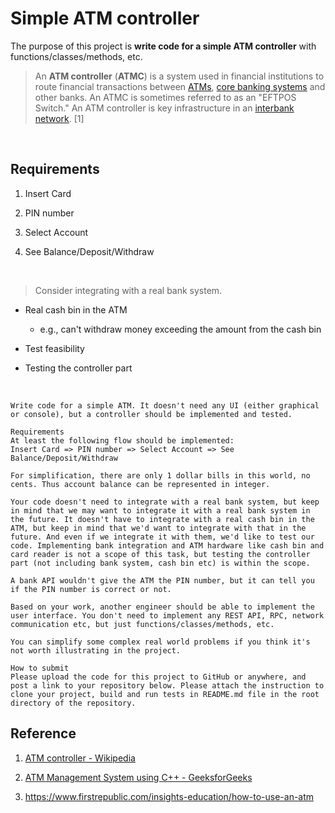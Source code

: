 # Simple ATM controller

The purpose of this project is **write code for a simple ATM controller** with functions/classes/methods, etc.

> An **ATM controller** (**ATMC**) is a system used in financial institutions to route financial transactions between [ATMs](https://en.wikipedia.org/wiki/Automated_teller_machine "Automated teller machine"), [core banking systems](https://en.wikipedia.org/wiki/Core_banking "Core banking") and other banks. An ATMC is sometimes referred to as an "EFTPOS Switch." An ATM controller is key infrastructure in an [interbank network](https://en.wikipedia.org/wiki/Interbank_network "Interbank network"). [1]

<br>

## Requirements

1. Insert Card

2. PIN number

3. Select Account

4. See Balance/Deposit/Withdraw

<br>

> Consider integrating with a real bank system.

- Real cash bin in the ATM
  
  - e.g., can't withdraw money exceeding the amount from the cash bin

- Test feasibility

- Testing the controller part

<br>

```textile
Write code for a simple ATM. It doesn't need any UI (either graphical or console), but a controller should be implemented and tested.

Requirements
At least the following flow should be implemented:
Insert Card => PIN number => Select Account => See Balance/Deposit/Withdraw

For simplification, there are only 1 dollar bills in this world, no cents. Thus account balance can be represented in integer.

Your code doesn't need to integrate with a real bank system, but keep in mind that we may want to integrate it with a real bank system in the future. It doesn't have to integrate with a real cash bin in the ATM, but keep in mind that we'd want to integrate with that in the future. And even if we integrate it with them, we'd like to test our code. Implementing bank integration and ATM hardware like cash bin and card reader is not a scope of this task, but testing the controller part (not including bank system, cash bin etc) is within the scope.

A bank API wouldn't give the ATM the PIN number, but it can tell you if the PIN number is correct or not.

Based on your work, another engineer should be able to implement the user interface. You don't need to implement any REST API, RPC, network communication etc, but just functions/classes/methods, etc.

You can simplify some complex real world problems if you think it's not worth illustrating in the project.

How to submit
Please upload the code for this project to GitHub or anywhere, and post a link to your repository below. Please attach the instruction to clone your project, build and run tests in README.md file in the root directory of the repository.
```



## Reference

1. [ATM controller - Wikipedia](https://en.wikipedia.org/wiki/ATM_controller)

2. [ATM Management System using C++ - GeeksforGeeks](https://www.geeksforgeeks.org/atm-management-system-using-cpp/)

3. https://www.firstrepublic.com/insights-education/how-to-use-an-atm
